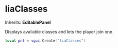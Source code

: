 # liaClasses

Inherits: **EditablePanel**

Displays available classes and lets the player join one.

```lua
local pnl = vgui.Create("liaClasses")
```
